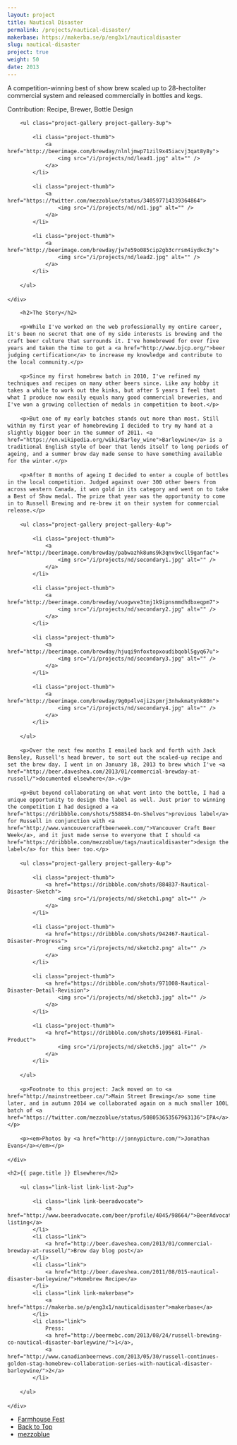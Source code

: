 ```yaml
---
layout: project
title: Nautical Disaster
permalink: /projects/nautical-disaster/
makerbase: https://makerba.se/p/eng3x1/nauticaldisaster
slug: nautical-disaster
project: true
weight: 50
date: 2013
---
```


<section id="summary" class="project-section">
	<div class="wrap">
		<div class="project-summary">
			<p>A competition-winning best of show brew scaled up to 28-hectoliter commercial system and released commercially in bottles and kegs.</p>
			<p class="project-role">Contribution: Recipe, Brewer, Bottle Design</p>
		</div>

		<ul class="project-gallery project-gallery-3up">

			<li class="project-thumb">
				<a href="http://beerimage.com/brewday/nlnljmwp71zil9x45iacvj3qat8y8y">
					<img src="/i/projects/nd/lead1.jpg" alt="" />
				</a>
			</li>

			<li class="project-thumb">
				<a href="https://twitter.com/mezzoblue/status/340597714339364864">
					<img src="/i/projects/nd/nd1.jpg" alt="" />
				</a>
			</li>

			<li class="project-thumb">
				<a href="http://beerimage.com/brewday/jw7e59o085cip2gb3crrsm4iydkc3y">
					<img src="/i/projects/nd/lead2.jpg" alt="" />
				</a>
			</li>

		</ul>

	</div>
</section>


<section id="story" class="project-section project-story">
	<div class="wrap">

		<h2>The Story</h2>

		<p>While I've worked on the web professionally my entire career, it's been no secret that one of my side interests is brewing and the craft beer culture that surrounds it. I've homebrewed for over five years and taken the time to get a <a href="http://www.bjcp.org/">beer judging certification</a> to increase my knowledge and contribute to the local community.</p>

		<p>Since my first homebrew batch in 2010, I've refined my techniques and recipes on many other beers since. Like any hobby it takes a while to work out the kinks, but after 5 years I feel that what I produce now easily equals many good commercial breweries, and I've won a growing collection of medals in competition to boot.</p>

		<p>But one of my early batches stands out more than most. Still within my first year of homebrewing I decided to try my hand at a slightly bigger beer in the summer of 2011. <a href="https://en.wikipedia.org/wiki/Barley_wine">Barleywine</a> is a traditional English style of beer that lends itself to long periods of ageing, and a summer brew day made sense to have something available for the winter.</p>

		<p>After 8 months of ageing I decided to enter a couple of bottles in the local competition. Judged against over 300 other beers from across western Canada, it won gold in its category and went on to take a Best of Show medal. The prize that year was the opportunity to come in to Russell Brewing and re-brew it on their system for commercial release.</p>

		<ul class="project-gallery project-gallery-4up">

			<li class="project-thumb">
				<a href="http://beerimage.com/brewday/pabwazhk8ums9k3qnv9xcll9ganfac">
					<img src="/i/projects/nd/secondary1.jpg" alt="" />
				</a>
			</li>

			<li class="project-thumb">
				<a href="http://beerimage.com/brewday/vuogwve3tmj1k9ipnsmmdhdbxeqpm7">
					<img src="/i/projects/nd/secondary2.jpg" alt="" />
				</a>
			</li>

			<li class="project-thumb">
				<a href="http://beerimage.com/brewday/hjuqi9nfoxtopxoudibqobl5gyq67u">
					<img src="/i/projects/nd/secondary3.jpg" alt="" />
				</a>
			</li>

			<li class="project-thumb">
				<a href="http://beerimage.com/brewday/9g0p4lv4ji2spmrj3nhwkmatynk80n">
					<img src="/i/projects/nd/secondary4.jpg" alt="" />
				</a>
			</li>

		</ul>

		<p>Over the next few months I emailed back and forth with Jack Bensley, Russell's head brewer, to sort out the scaled-up recipe and set the brew day. I went in on January 18, 2013 to brew which I've <a href="http://beer.daveshea.com/2013/01/commercial-brewday-at-russell/">documented elsewhere</a>.</p>

		<p>But beyond collaborating on what went into the bottle, I had a unique opportunity to design the label as well. Just prior to winning the competition I had designed a <a href="https://dribbble.com/shots/558854-On-Shelves">previous label</a> for Russell in conjunction with <a href="http://www.vancouvercraftbeerweek.com/">Vancouver Craft Beer Week</a>, and it just made sense to everyone that I should <a href="https://dribbble.com/mezzoblue/tags/nauticaldisaster">design the label</a> for this beer too.</p>

		<ul class="project-gallery project-gallery-4up">

			<li class="project-thumb">
				<a href="https://dribbble.com/shots/884837-Nautical-Disaster-Sketch">
					<img src="/i/projects/nd/sketch1.png" alt="" />
				</a>
			</li>

			<li class="project-thumb">
				<a href="https://dribbble.com/shots/942467-Nautical-Disaster-Progress">
					<img src="/i/projects/nd/sketch2.png" alt="" />
				</a>
			</li>

			<li class="project-thumb">
				<a href="https://dribbble.com/shots/971008-Nautical-Disaster-Detail-Revision">
					<img src="/i/projects/nd/sketch3.jpg" alt="" />
				</a>
			</li>

			<li class="project-thumb">
				<a href="https://dribbble.com/shots/1095681-Final-Product">
					<img src="/i/projects/nd/sketch5.jpg" alt="" />
				</a>
			</li>

		</ul>

		<p>Footnote to this project: Jack moved on to <a href="http://mainstreetbeer.ca/">Main Street Brewing</a> some time later, and in autumn 2014 we collaborated again on a much smaller 100L batch of <a href="https://twitter.com/mezzoblue/status/508053653567963136">IPA</a>.</p>

		<p><em>Photos by <a href="http://jonnypicture.com/">Jonathan Evans</a></em></p>

	</div>
</section>


<section id="elsewhere" class="project-section project-elsewhere">
	<div class="wrap">

	<h2>{{ page.title }} Elsewhere</h2>

		<ul class="link-list link-list-2up">

			<li class="link link-beeradvocate">
				<a href="http://www.beeradvocate.com/beer/profile/4045/98664/">BeerAdvocate listing</a>
			</li>
			<li class="link">
				<a href="http://beer.daveshea.com/2013/01/commercial-brewday-at-russell/">Brew day blog post</a>
			</li>
			<li class="link">
				<a href="http://beer.daveshea.com/2011/08/015-nautical-disaster-barleywine/">Homebrew Recipe</a>
			</li>
			<li class="link link-makerbase">
				<a href="https://makerba.se/p/eng3x1/nauticaldisaster">makerbase</a>
			</li>
			<li class="link">
				Press: 
				<a href="http://beermebc.com/2013/08/24/russell-brewing-co-nautical-disaster-barleywine/">1</a>,
				<a href="http://www.canadianbeernews.com/2013/05/30/russell-continues-golden-stag-homebrew-collaboration-series-with-nautical-disaster-barleywine/">2</a>
			</li>

		</ul>

	</div>
</section>


<section class="project-nav">
	<ul>
		<li class="project-prev">
			<a href="/projects/farmhouse-fest/" class="link">
				Farmhouse Fest
			</a>
		</li>
		<li class="project-top">
			<a href="#top" class="link">
				Back to Top
			</a>
		</li>
		<li class="project-next">
			<a href="/projects/mezzoblue/" class="link">
				mezzoblue
			</a>
		</li>
	</ul>
</section>